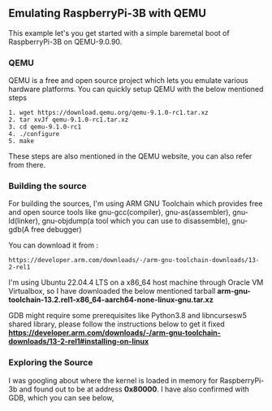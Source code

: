 ## Emulating RaspberryPi-3B with QEMU
This example let's you get started with a simple baremetal boot of RaspberryPi-3B on QEMU-9.0.90.

### QEMU
QEMU is a free and open source project which lets you emulate various hardware platforms.
You can quickly setup QEMU with the below mentioned steps
~~~
1. wget https://download.qemu.org/qemu-9.1.0-rc1.tar.xz
2. tar xvJf qemu-9.1.0-rc1.tar.xz
3. cd qemu-9.1.0-rc1
4. ./configure
5. make
~~~
These steps are also mentioned in the QEMU website, you can also refer from there.

### Building the source

For building the sources, I'm using ARM GNU Toolchain which provides free and open source tools like gnu-gcc(compiler), gnu-as(assembler), gnu-ld(linker), gnu-objdump(a tool which you can use to disassemble), gnu-gdb(A free debugger)

You can download it from :
~~~
https://developer.arm.com/downloads/-/arm-gnu-toolchain-downloads/13-2-rel1
~~~
I'm using Ubuntu 22.04.4 LTS on a x86_64 host machine through Oracle VM Virtualbox, so I have downloaded the below mentioned tarball
**arm-gnu-toolchain-13.2.rel1-x86_64-aarch64-none-linux-gnu.tar.xz** 

GDB might require some prerequisites like Python3.8 and libncursesw5 shared library, please follow the instructions below to get it fixed
**https://developer.arm.com/downloads/-/arm-gnu-toolchain-downloads/13-2-rel1#installing-on-linux**

### Exploring the Source
I was googling about where the kernel is loaded in memory for RaspberryPi-3b and found out to be at address **0x80000**.
I have also confirmed with GDB, which you can see below,



